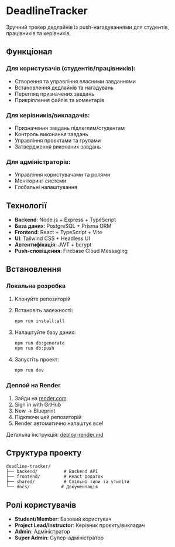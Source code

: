 # DeadlineTracker

Зручний трекер дедлайнів із push-нагадуваннями для студентів, працівників та керівників.

## Функціонал

### Для користувачів (студентів/працівників):
- Створення та управління власними завданнями
- Встановлення дедлайнів та нагадувань
- Перегляд призначених завдань
- Прикріплення файлів та коментарів

### Для керівників/викладачів:
- Призначення завдань підлеглим/студентам
- Контроль виконання завдань
- Управління проєктами та групами
- Затвердження виконаних завдань

### Для адміністраторів:
- Управління користувачами та ролями
- Моніторинг системи
- Глобальні налаштування

## Технології

- **Backend**: Node.js + Express + TypeScript
- **База даних**: PostgreSQL + Prisma ORM
- **Frontend**: React + TypeScript + Vite
- **UI**: Tailwind CSS + Headless UI
- **Автентифікація**: JWT + bcrypt
- **Push-сповіщення**: Firebase Cloud Messaging

## Встановлення

### Локальна розробка

1. Клонуйте репозиторій
2. Встановіть залежності:
   ```bash
   npm run install:all
   ```

3. Налаштуйте базу даних:
   ```bash
   npm run db:generate
   npm run db:push
   ```

4. Запустіть проект:
   ```bash
   npm run dev
   ```

### Деплой на Render

1. Зайди на [render.com](https://render.com)
2. Sign in with GitHub
3. New → Blueprint
4. Підключи цей репозиторій
5. Render автоматично налаштує все!

Детальна інструкція: [deploy-render.md](./deploy-render.md)

## Структура проекту

```
deadline-tracker/
├── backend/          # Backend API
├── frontend/         # React додаток
├── shared/           # Спільні типи та утиліти
└── docs/            # Документація
```

## Ролі користувачів

- **Student/Member**: Базовий користувач
- **Project Lead/Instructor**: Керівник проєкту/викладач
- **Admin**: Адміністратор
- **Super Admin**: Супер-адміністратор
